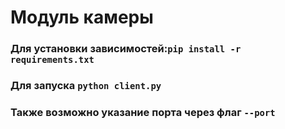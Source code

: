 # Модуль камеры

### Для установки зависимостей:`pip install -r requirements.txt`
### Для запуска `python client.py`
### Также возможно указание порта через флаг `--port`
